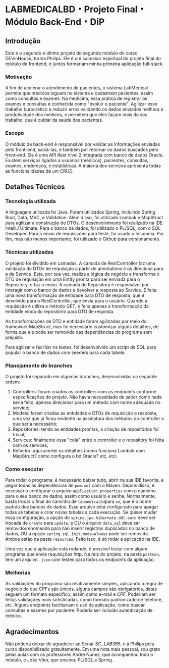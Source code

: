 # LABMEDICALBD・Projeto Final・Módulo Back-End・DiP
## Introdução
Este é o segundo e último projeto do segundo módulo do curso DEVinHouse, turma Philips. Ele é um sucessor espiritual do projeto final do módulo de frontend, e juntos formariam minha primeira aplicação full-stack.

### Motivação
A fim de acelerar o atendimento de pacientes, o sistema LabMedical permite que médicos loguem no sistema e cadastrem pacientes, assim como consultas e exames. Na medicina, essa prática de registrar os exames e consultas é conhecida como "evoluir o paciente". Agilizar esse trabalho burocrático e reduzir erros validando os dados enviados melhora a produtividade dos médicos, e permitem que eles façam mais do seu trabalho, que é cuidar da saúde dos pacientes.

### Escopo
O módulo de back-end é responsável por validar as informações enviadas pelo front-end, salvá-las, e também por retornar os dados buscados pelo front-end. Ele é uma API Rest nível 2 integrada com banco de dados Oracle. Existem serviços ligados a usuários (médicos), pacientes, consultas, exames, endereços, e estatísticas. A maioria dos serviços apresenta todas as funcionalidades de um CRUD.

## Detalhes Técnicos
### Tecnologia utilizada
A linguagem utilizada foi Java. Foram utilizados Spring, incluindo Spring Boot, Data, MVC, e Validation. Além disso, foi utilizado Lombok e MapStruct para agilizar a construção de DTOs. O desenvolvimento foi realizado na IDE IntelliJ Ultimate. Para o banco de dados, foi utilizado o PL/SQL, com o SQL Developer. Para o envio de requisições para teste, foi usado o Insomnia. Por fim, mas não menos importante, foi utilizado o Github para versionamento.

### Técnicas utilizadas
O projeto foi dividido em camadas. A camada de RestController faz uma validação de DTOs de requisição a partir de annotations e os direciona para a de Service. Esta, por sua vez, realiza a lógica de negócio e transforma o DTO de requisição em uma Entity pronta para ser enviada para o Repository, e faz o envio. A camada de Repository é responsável por interagir com o banco de dados e devolver a resposta ao Service. É feita uma nova transformação de entidade para DTO de resposta, que é devolvido para o RestController, que envia para o usuário. Quando a requisição é utiliza o método GET, é feita apenas a transformação da entidade vinda do repositório para DTO de resposta.

As transformações de DTO e entidade foram agilizadas por meio do framework MapStruct, mas foi necessário customizar alguns detalhes, de forma que ele pode ser removido das dependências do programa sem prejuízo.

Para agilizar e facilitar os testes, foi desenvolvido um script de SQL para popular o banco de dados com seeders para cada tabela.

### Planejamento de branches
O projeto foi separado em algumas branches, desenvolvidas na seguinte ordem:
1. Controllers: foram criados os controllers com os endpoints conforme especificações do projeto. Não havia necessidade de saber como nada seria feito, apenas direcionar para um método com nome adequado no service;
2. Models: foram criadas as entidades e DTOs de requisição e resposta, uma vez que já ficou evidente na assinatura dos métodos do controller o que seria necessário;
3. Repositories: tendo as entidades prontas, a criação de repositórios foi trivial;
4. Services: finalmente essa "cola" entre o controller e o repository foi feita com os services;
5. Refactor: aqui acertei os detalhes (como funciona Lombok com MapStruct? como configura o bd Oracle? etc, etc)

### Como executar
Para rodar o programa, é necessário baixar tudo, abrir na sua IDE favorita, e pegar todas as dependências do `pom.xml` com o Maven. Depois disso, é necessário configurar o arquivo `application.properties` com o caminho para o seu banco de dados, assim como usuário e senha. Normalmente, basta trocar o final do caminho de `labmedicalbd`para `xe`, que é o nome padrão dos bancos de dados. Esse arquivo está configurado para apagar todas as tabelas e criar novas tabelas a cada execução. Se quiser mudar essa configuração, a opção do `spring.jpa.hibernate.ddl-auto` deve ser trocada de `create` para `update`, e OU o arquivo `data.sql` deve ser removido/renomeado para não inserir registros duplicados no banco de dados, OU a opção `spring.sql.init.mode=always` pode ser removida. Ambos estão na pasta `resources`. Feito isso, é só rodar a aplicação na IDE.

Uma vez que a aplicação está rodando, é possível testar com algum programa que envie requisições http. Na raiz do projeto, na pasta `postman`, tem um arquivo `.json` com testes para todos os endpoints da aplicação.

### Melhorias
As validações do programa são relativamente simples, aplicando a regra de negócio de que CPFs são únicos, alguns campos são obrigatórios, datas seguem um formato específico, assim como e-mail e CPF. Poderiam ser feitas validações mais sofisticadas, como formato padronizado de telefone, etc. Alguns endpoints facilitariam o uso da aplicação, como buscar consultas e exames por paciente. Poderia ser incluído autenticação de médico.

## Agradecimentos
Não poderia deixar de agradecer ao Senai-SC, LAB365, e à Philips pela curso disponibilizado gratuitamente. Em uma nota mais pessoal, sou grato pelas aulas com os professores André Nunes, que acompanhou todo o módulo, e João Vitor, que ensinou PL/SQL e Spring.
